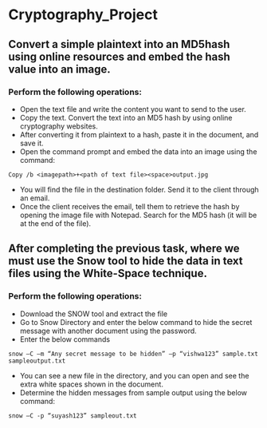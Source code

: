 # Cryptography_Project

## Convert a simple plaintext into an MD5hash using online resources and embed the hash value into an image.

### Perform the following operations:

*  Open the text file and write the content you want to send to the user.
*  Copy the text. Convert the text into an MD5 hash by using online cryptography websites.
* After converting it from plaintext to a hash, paste it in the document, and save it.
* Open the command prompt and embed the data into an image using the command:
```
Copy /b <imagepath>+<path of text file><space>output.jpg
```
* You will find the file in the destination folder. Send it to the client through an email.
* Once the client receives the email, tell them to retrieve the hash by opening the image
file with Notepad. Search for the MD5 hash (it will be at the end of the file).


## After completing the previous task, where we must use the Snow tool to hide the data in text files using the White-Space technique.

### Perform the following operations:

* Download the SNOW tool and extract the file
* Go to Snow Directory and enter the below command to hide the secret message with
another document using the password.
* Enter the below commands
 ```
snow –C –m “Any secret message to be hidden” –p “vishwa123” sample.txt
sampleoutput.txt
```
* You can see a new file in the directory, and you can open and see the extra white spaces
shown in the document.
* Determine the hidden messages from sample output using the below command:
 ```
snow –C -p “suyash123” sampleout.txt
```

